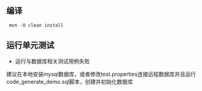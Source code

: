 
## 编译

` mvn -U clean install`

## 运行单元测试

* 运行与数据库相关测试用例失败

建议在本地安装mysql数据库，或者修改test.properties连接远程数据库并且运行code_generate_demo.sql脚本，创建并初始化数据库